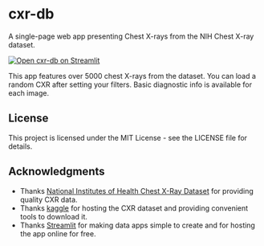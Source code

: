 # cxr-db

A single-page web app presenting Chest X-rays from the NIH Chest X-ray dataset.

[![Open cxr-db on Streamlit](https://static.streamlit.io/badges/streamlit_badge_black_white.svg)](https://cxr-db.streamlit.app)

This app features over 5000 chest X-rays from the dataset. You can load a random CXR after setting your filters.
Basic diagnostic info is available for each image.

## License

This project is licensed under the MIT License - see the LICENSE file for details.

## Acknowledgments

* Thanks [National Institutes of Health Chest X-Ray Dataset](https://www.kaggle.com/datasets/nih-chest-xrays/sample) for providing quality CXR data.
* Thanks [kaggle](https://www.kaggle.com/) for hosting the CXR dataset and providing convenient tools to download it.
* Thanks [Streamlit](https://streamlit.io/) for making data apps simple to create and for hosting the app online for free.
